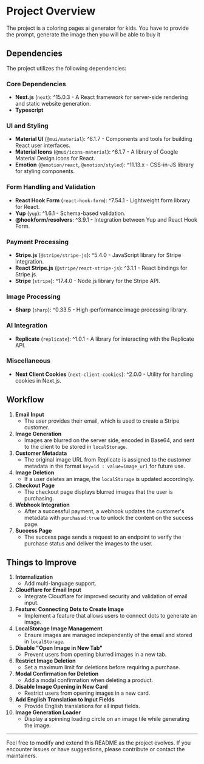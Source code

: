 # Project Overview
The project is a coloring pages ai generator for kids.
You have to provide the prompt, generate the image then you will be able to buy it

## Dependencies

The project utilizes the following dependencies:

### Core Dependencies
- **Next.js** (`next`): ^15.0.3 - A React framework for server-side rendering and static website generation.
- **Typescript** 

### UI and Styling
- **Material UI** (`@mui/material`): ^6.1.7 - Components and tools for building React user interfaces.
- **Material Icons** (`@mui/icons-material`): ^6.1.7 - A library of Google Material Design icons for React.
- **Emotion** (`@emotion/react`, `@emotion/styled`): ^11.13.x - CSS-in-JS library for styling components.

### Form Handling and Validation
- **React Hook Form** (`react-hook-form`): ^7.54.1 - Lightweight form library for React.
- **Yup** (`yup`): ^1.6.1 - Schema-based validation.
- **@hookform/resolvers**: ^3.9.1 - Integration between Yup and React Hook Form.

### Payment Processing
- **Stripe.js** (`@stripe/stripe-js`): ^5.4.0 - JavaScript library for Stripe integration.
- **React Stripe.js** (`@stripe/react-stripe-js`): ^3.1.1 - React bindings for Stripe.js.
- **Stripe** (`stripe`): ^17.4.0 - Node.js library for the Stripe API.

### Image Processing
- **Sharp** (`sharp`): ^0.33.5 - High-performance image processing library.

### AI Integration
- **Replicate** (`replicate`): ^1.0.1 - A library for interacting with the Replicate API.

### Miscellaneous
- **Next Client Cookies** (`next-client-cookies`): ^2.0.0 - Utility for handling cookies in Next.js.

## Workflow

1. **Email Input**
   - The user provides their email, which is used to create a Stripe customer.
2. **Image Generation**
   - Images are blurred on the server side, encoded in Base64, and sent to the client to be stored in `localStorage`.
3. **Customer Metadata**
   - The original image URL from Replicate is assigned to the customer metadata in the format `key=id : value=image_url` for future use.
4. **Image Deletion**
   - If a user deletes an image, the `localStorage` is updated accordingly.
5. **Checkout Page**
   - The checkout page displays blurred images that the user is purchasing.
6. **Webhook Integration**
   - After a successful payment, a webhook updates the customer's metadata with `purchased:true` to unlock the content on the success page.
7. **Success Page**
   - The success page sends a request to an endpoint to verify the purchase status and deliver the images to the user.

## Things to Improve

1. **Internalization**
   - Add multi-language support.
2. **Cloudflare for Email Input**
   - Integrate Cloudflare for improved security and validation of email input.
3. **Feature: Connecting Dots to Create Image**
   - Implement a feature that allows users to connect dots to generate an image.
4. **LocalStorage Image Management**
   - Ensure images are managed independently of the email and stored in `localStorage`.
5. **Disable "Open Image in New Tab"**
   - Prevent users from opening blurred images in a new tab.
6. **Restrict Image Deletion**
   - Set a maximum limit for deletions before requiring a purchase.
7. **Modal Confirmation for Deletion**
   - Add a modal confirmation when deleting a product.
8. **Disable Image Opening in New Card**
   - Restrict users from opening images in a new card.
9. **Add English Translation to Input Fields**
   - Provide English translations for all input fields.
10. **Image Generation Loader**
    - Display a spinning loading circle on an image tile while generating the image.

---

Feel free to modify and extend this README as the project evolves. If you encounter issues or have suggestions, please contribute or contact the maintainers.
